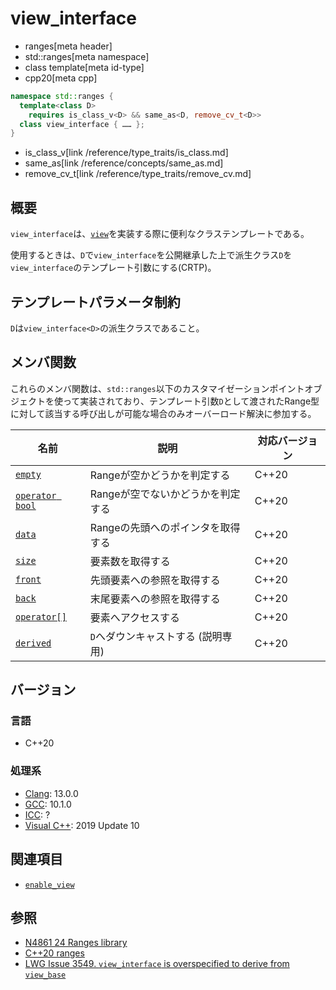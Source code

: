 # view_interface
* ranges[meta header]
* std::ranges[meta namespace]
* class template[meta id-type]
* cpp20[meta cpp]

```cpp
namespace std::ranges {
  template<class D>
    requires is_class_v<D> && same_as<D, remove_cv_t<D>>
  class view_interface { …… };
}
```
* is_class_v[link /reference/type_traits/is_class.md]
* same_as[link /reference/concepts/same_as.md]
* remove_cv_t[link /reference/type_traits/remove_cv.md]

## 概要

`view_interface`は、[`view`](view.md)を実装する際に便利なクラステンプレートである。

使用するときは、`D`で`view_interface`を公開継承した上で派生クラス`D`を`view_interface`のテンプレート引数にする(CRTP)。

## テンプレートパラメータ制約

`D`は`view_interface<D>`の派生クラスであること。

## メンバ関数

これらのメンバ関数は、`std::ranges`以下のカスタマイゼーションポイントオブジェクトを使って実装されており、テンプレート引数`D`として渡されたRange型に対して該当する呼び出しが可能な場合のみオーバーロード解決に参加する。

| 名前                                         | 説明                               | 対応バージョン |
|----------------------------------------------|------------------------------------|----------------|
| [`empty`](view_interface/empty.md)           | Rangeが空かどうかを判定する        | C++20          |
| [`operator bool`](view_interface/op_bool.md) | Rangeが空でないかどうかを判定する  | C++20          |
| [`data`](view_interface/data.md)             | Rangeの先頭へのポインタを取得する  | C++20          |
| [`size`](view_interface/size.md)             | 要素数を取得する                   | C++20          |
| [`front`](view_interface/front.md)           | 先頭要素への参照を取得する         | C++20          |
| [`back`](view_interface/back.md)             | 末尾要素への参照を取得する         | C++20          |
| [`operator[]`](view_interface/op_at.md)      | 要素へアクセスする                 | C++20          |
| [`derived`](view_interface/derived.md)       | `D`へダウンキャストする (説明専用) | C++20          |

## バージョン
### 言語
- C++20

### 処理系
- [Clang](/implementation.md#clang): 13.0.0
- [GCC](/implementation.md#gcc): 10.1.0
- [ICC](/implementation.md#icc): ?
- [Visual C++](/implementation.md#visual_cpp): 2019 Update 10


## 関連項目

- [`enable_view`](/reference/ranges/enable_view.md)

## 参照
- [N4861 24 Ranges library](https://timsong-cpp.github.io/cppwp/n4861/ranges)
- [C++20 ranges](https://techbookfest.org/product/5134506308665344)
- [LWG Issue 3549. `view_interface` is overspecified to derive from `view_base`](https://cplusplus.github.io/LWG/issue3549)
